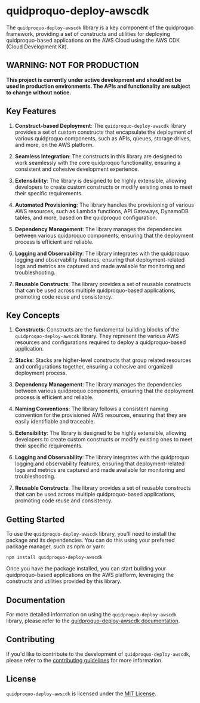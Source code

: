 # quidproquo-deploy-awscdk

The `quidproquo-deploy-awscdk` library is a key component of the quidproquo framework, providing a set of constructs and utilities for deploying
quidproquo-based applications on the AWS Cloud using the AWS CDK (Cloud Development Kit).

## WARNING: NOT FOR PRODUCTION

**This project is currently under active development and should not be used in production environments. The APIs and functionality are subject to
change without notice.**

## Key Features

1. **Construct-based Deployment**: The `quidproquo-deploy-awscdk` library provides a set of custom constructs that encapsulate the deployment of
   various quidproquo components, such as APIs, queues, storage drives, and more, on the AWS platform.

2. **Seamless Integration**: The constructs in this library are designed to work seamlessly with the core quidproquo functionality, ensuring a
   consistent and cohesive development experience.

3. **Extensibility**: The library is designed to be highly extensible, allowing developers to create custom constructs or modify existing ones to meet
   their specific requirements.

4. **Automated Provisioning**: The library handles the provisioning of various AWS resources, such as Lambda functions, API Gateways, DynamoDB tables,
   and more, based on the quidproquo configuration.

5. **Dependency Management**: The library manages the dependencies between various quidproquo components, ensuring that the deployment process is
   efficient and reliable.

6. **Logging and Observability**: The library integrates with the quidproquo logging and observability features, ensuring that deployment-related logs
   and metrics are captured and made available for monitoring and troubleshooting.

7. **Reusable Constructs**: The library provides a set of reusable constructs that can be used across multiple quidproquo-based applications,
   promoting code reuse and consistency.

## Key Concepts

1. **Constructs**: Constructs are the fundamental building blocks of the `quidproquo-deploy-awscdk` library. They represent the various AWS resources
   and configurations required to deploy a quidproquo-based application.

2. **Stacks**: Stacks are higher-level constructs that group related resources and configurations together, ensuring a cohesive and organized
   deployment process.

3. **Dependency Management**: The library manages the dependencies between various quidproquo components, ensuring that the deployment process is
   efficient and reliable.

4. **Naming Conventions**: The library follows a consistent naming convention for the provisioned AWS resources, ensuring that they are easily
   identifiable and traceable.

5. **Extensibility**: The library is designed to be highly extensible, allowing developers to create custom constructs or modify existing ones to meet
   their specific requirements.

6. **Logging and Observability**: The library integrates with the quidproquo logging and observability features, ensuring that deployment-related logs
   and metrics are captured and made available for monitoring and troubleshooting.

7. **Reusable Constructs**: The library provides a set of reusable constructs that can be used across multiple quidproquo-based applications,
   promoting code reuse and consistency.

## Getting Started

To use the `quidproquo-deploy-awscdk` library, you'll need to install the package and its dependencies. You can do this using your preferred package
manager, such as npm or yarn:

```
npm install quidproquo-deploy-awscdk
```

Once you have the package installed, you can start building your quidproquo-based applications on the AWS platform, leveraging the constructs and
utilities provided by this library.

## Documentation

For more detailed information on using the `quidproquo-deploy-awscdk` library, please refer to the
[quidproquo-deploy-awscdk documentation](https://github.com/joe-coady/quidproquo/tree/main/packages/quidproquo-deploy-awscdk).

## Contributing

If you'd like to contribute to the development of `quidproquo-deploy-awscdk`, please refer to the
[contributing guidelines](https://github.com/joe-coady/quidproquo/blob/main/CONTRIBUTING.md) for more information.

## License

`quidproquo-deploy-awscdk` is licensed under the [MIT License](https://github.com/joe-coady/quidproquo/blob/main/LICENSE).
